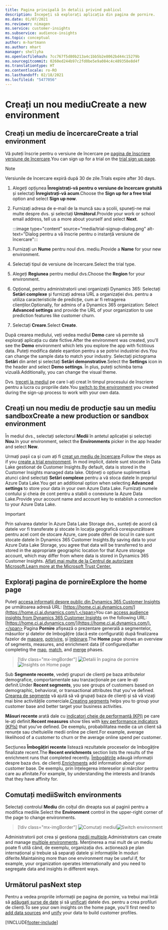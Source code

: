 ```yaml
---
title: Pagina principală în detalii privind publicul
description: Începeți să explorați aplicația din pagina de pornire.
ms.date: 01/07/2021
ms.reviewer: nimagen
ms.service: customer-insights
ms.subservice: audience-insights
ms.topic: conceptual
author: m-hartmann
ms.author: mhart
manager: shellyha
ms.openlocfilehash: 7cc767f5d80b213a4c1bb5b2e8062bd44c15279b
ms.sourcegitcommit: 0260ed244b97c2fd0be5e9a084c4c489358e8d4f
ms.translationtype: HT
ms.contentlocale: ro-RO
ms.lasthandoff: 02/18/2021
ms.locfileid: "5477056"
---
```

# <a name="create-a-new-environment"></a><span data-ttu-id="b79fe-103">Creați un nou mediu</span><span class="sxs-lookup"><span data-stu-id="b79fe-103">Create a new environment</span></span>

## <a name="create-a-trial-environment"></a><span data-ttu-id="b79fe-104">Creați un mediu de încercare</span><span class="sxs-lookup"><span data-stu-id="b79fe-104">Create a trial environment</span></span>

<span data-ttu-id="b79fe-105">Vă puteți înscrie pentru o versiune de încercare pe [pagina de înscriere versiune de încercare](https://dynamics.microsoft.com/get-started/free-trial/?appname=customerinsights).</span><span class="sxs-lookup"><span data-stu-id="b79fe-105">You can sign up for a trial on the [trial sign up page](https://dynamics.microsoft.com/get-started/free-trial/?appname=customerinsights).</span></span> 

> [!NOTE]
> <span data-ttu-id="b79fe-106">Versiunile de încercare expiră după 30 de zile.</span><span class="sxs-lookup"><span data-stu-id="b79fe-106">Trials expire after 30 days.</span></span>

1. <span data-ttu-id="b79fe-107">Alegeți opțiunea **Înregistrați-vă pentru o versiune de încercare gratuită** și selectați **Înregistrați-vă acum**.</span><span class="sxs-lookup"><span data-stu-id="b79fe-107">Choose the **Sign up for a free trial** option and select **Sign up now**.</span></span>

1. <span data-ttu-id="b79fe-108">Furnizați adresa de e-mail de la muncă sau a școlii, spuneți-ne mai multe despre dvs. și selectați **Următorul**.</span><span class="sxs-lookup"><span data-stu-id="b79fe-108">Provide your work or school email address, tell us a more about yourself and select **Next**.</span></span>

   :::image type="content" source="media/trial-signup-dialog.png" alt-text="Dialog pentru a vă înscrie pentru o instanță versiune de încercare":::

1. <span data-ttu-id="b79fe-110">Furnizați un **Nume** pentru noul dvs. mediu.</span><span class="sxs-lookup"><span data-stu-id="b79fe-110">Provide a **Name** for your new environment.</span></span> 

1. <span data-ttu-id="b79fe-111">Selectați tipul de versiune de încercare.</span><span class="sxs-lookup"><span data-stu-id="b79fe-111">Select the trial type.</span></span>

1. <span data-ttu-id="b79fe-112">Alegeți **Regiunea** pentru mediul dvs.</span><span class="sxs-lookup"><span data-stu-id="b79fe-112">Choose the **Region** for your environment.</span></span>

1. <span data-ttu-id="b79fe-113">Opțional, pentru administratorii unei organizații Dynamics 365: Selectați **Setări complexe** și furnizați adresa URL a organizației dvs. pentru a utiliza caracteristicile de predicție, cum ar fi retragerea clienților.</span><span class="sxs-lookup"><span data-stu-id="b79fe-113">Optionally, for admins of a Dynamics 365 organization: Select **Advanced settings** and provide the URL of your organization to use prediction features like customer churn.</span></span>

1. <span data-ttu-id="b79fe-114">Selectați **Creare**.</span><span class="sxs-lookup"><span data-stu-id="b79fe-114">Select **Create**.</span></span> 

<span data-ttu-id="b79fe-115">După crearea mediului, veți vedea mediul **Demo** care vă permite să explorați aplicația cu date fictive.</span><span class="sxs-lookup"><span data-stu-id="b79fe-115">After the environment was created, you'll see the **Demo** environment which lets you explore the app with fictitious data.</span></span> <span data-ttu-id="b79fe-116">Puteți modifica datele eșantion pentru a se potrivi industriei dvs.</span><span class="sxs-lookup"><span data-stu-id="b79fe-116">You can change the sample data to match your industry.</span></span> <span data-ttu-id="b79fe-117">Selectați pictograma **Setări** din antet și selectați **Setări demonstrative**.</span><span class="sxs-lookup"><span data-stu-id="b79fe-117">Select the **Settings** icon in the header and select **Demo settings**.</span></span> <span data-ttu-id="b79fe-118">În plus, puteți schimba tema vizuală.</span><span class="sxs-lookup"><span data-stu-id="b79fe-118">Additionally, you can change the visual theme.</span></span> 

<span data-ttu-id="b79fe-119">Dvs. [treceți la mediul](#switch-environments) pe care l-ați creat în timpul procesului de înscriere pentru a lucra cu propriile date.</span><span class="sxs-lookup"><span data-stu-id="b79fe-119">You [switch to the environment](#switch-environments) you created during the sign-up process to work with your own data.</span></span>

## <a name="create-a-new-production-or-sandbox-environment"></a><span data-ttu-id="b79fe-120">Creați un nou mediu de producție sau un mediu sandbox</span><span class="sxs-lookup"><span data-stu-id="b79fe-120">Create a new production or sandbox environment</span></span>

<span data-ttu-id="b79fe-121">În mediul dvs., selectați selectorul **Medii** în antetul aplicației și selectați **Nou**.</span><span class="sxs-lookup"><span data-stu-id="b79fe-121">In your environment, select the **Environments** picker in the app header and select **New**.</span></span>

<span data-ttu-id="b79fe-122">Urmați pașii ca și cum ați fi [creat un mediu de încercare](#create-a-trial-environment).</span><span class="sxs-lookup"><span data-stu-id="b79fe-122">Follow the steps as if you [create a trial environment](#create-a-trial-environment).</span></span> <span data-ttu-id="b79fe-123">În mod implicit, datele sunt stocate în Data Lake gestionat de Customer Insights.</span><span class="sxs-lookup"><span data-stu-id="b79fe-123">By default, data is stored in the Customer Insights managed data lake.</span></span> <span data-ttu-id="b79fe-124">Obțineți o opțiune suplimentară atunci când selectați **Setări complexe** pentru a vă stoca datele în propriul Azure Data Lake.</span><span class="sxs-lookup"><span data-stu-id="b79fe-124">You get an additional option when selecting **Advanced settings** to store your data in your own Azure Data Lake.</span></span> <span data-ttu-id="b79fe-125">Furnizați numele contului și cheia de cont pentru a stabili o conexiune la Azure Data Lake.</span><span class="sxs-lookup"><span data-stu-id="b79fe-125">Provide your account name and account key to establish a connection to your Azure Data Lake.</span></span> 

> [!IMPORTANT]
> <span data-ttu-id="b79fe-126">Prin salvarea datelor în Azure Data Lake Storage dvs., sunteți de acord că datele vor fi transferate și stocate în locația geografică corespunzătoare pentru acel cont de stocare Azure, care poate diferi de locul în care sunt stocate datele în Dynamics 365 Customer Insights.</span><span class="sxs-lookup"><span data-stu-id="b79fe-126">By saving data to your Azure Data Lake Storage, you agree that data will be transferred to and stored in the appropriate geographic location for that Azure storage account, which may differ from where data is stored in Dynamics 365 Customer Insights.</span></span> [<span data-ttu-id="b79fe-127">Aflați mai multe de la Centrul de autorizare Microsoft.</span><span class="sxs-lookup"><span data-stu-id="b79fe-127">Learn more at the Microsoft Trust Center.</span></span>](https://www.microsoft.com/trust-center)

## <a name="explore-the-home-page"></a><span data-ttu-id="b79fe-128">Explorați pagina de pornire</span><span class="sxs-lookup"><span data-stu-id="b79fe-128">Explore the home page</span></span>

<span data-ttu-id="b79fe-129">Puteți [accesa informații despre public din Dynamics 365 Customer Insights](https://home.ci.ai.dynamics.com/) pe următoarea adresă URL: [https://home.ci.ai.dynamics.com/](https://home.ci.ai.dynamics.com/).</span><span class="sxs-lookup"><span data-stu-id="b79fe-129">You can [access audience insights from Dynamics 365 Customer Insights](https://home.ci.ai.dynamics.com/) on the following URL: [https://home.ci.ai.dynamics.com/](https://home.ci.ai.dynamics.com/).</span></span>
<span data-ttu-id="b79fe-130">Pagina **Pornire** afișează o prezentare generală a segmentelor, măsurilor și datelor de îmbogățire (dacă este configurată) după finalizarea fazelor de [mapare](map-entities.md), [potrivire](match-entities.md), și [îmbinare](merge-entities.md).</span><span class="sxs-lookup"><span data-stu-id="b79fe-130">The **Home** page shows an overview of segments, measures, and enrichment data (if configured)after completing the [map](map-entities.md), [match](match-entities.md), and [merge](merge-entities.md) phases.</span></span>

> [!div class="mx-imgBorder"] 
> <span data-ttu-id="b79fe-131">![Detalii în pagina de pornire](media/home-page-insights.png "Detalii în pagina de pornire")</span><span class="sxs-lookup"><span data-stu-id="b79fe-131">![Insights on Home page](media/home-page-insights.png "Insights on Home page")</span></span>

<span data-ttu-id="b79fe-132">Sub **Segmente recente**, vedeți grupuri de clienți pe baza atributelor demografice, comportamentale sau tranzacționale pe care le-ați definit.</span><span class="sxs-lookup"><span data-stu-id="b79fe-132">Under **Recent segments**, you see groups of customers based on demographic, behavioral, or transactional attributes that you've defined.</span></span> <span data-ttu-id="b79fe-133">[Crearea de segmente](segments.md) vă ajută să vă grupați baza de clienți și să vă vizați mai bine activitățile comerciale.</span><span class="sxs-lookup"><span data-stu-id="b79fe-133">[Creating segments](segments.md) helps you to group your customer base and better target your business activities.</span></span>

<span data-ttu-id="b79fe-134">**Măsuri recente** arată dale cu [indicatori cheie de performanță (KPI)](measures.md) pe care le-ați definit.</span><span class="sxs-lookup"><span data-stu-id="b79fe-134">**Recent measures** show tiles with [key performance indicators (KPIs)](measures.md) that you've defined.</span></span> <span data-ttu-id="b79fe-135">De exemplu, probabilitatea medie ca un client să renunțe sau cheltuielile medii online pe client.</span><span class="sxs-lookup"><span data-stu-id="b79fe-135">For example, average likelihood of a customer to churn or the average online spend per customer.</span></span>

<span data-ttu-id="b79fe-136">Secțiunea **Îmbogățiri recente** listează rezultatele proceselor de îmbogățire finalizate recent.</span><span class="sxs-lookup"><span data-stu-id="b79fe-136">The **Recent enrichments** section lists the results of the enrichment runs that completed recently.</span></span> <span data-ttu-id="b79fe-137">[Îmbogățirile](enrichment-hub.md) adaugă informații despre baza dvs. de clienți.</span><span class="sxs-lookup"><span data-stu-id="b79fe-137">[Enrichments](enrichment-hub.md) add information about your customer base.</span></span> <span data-ttu-id="b79fe-138">De exemplu, prin înțelegerea intereselor și mărcilor pentru care au afinitate.</span><span class="sxs-lookup"><span data-stu-id="b79fe-138">For example, by understanding the interests and brands that they have affinity for.</span></span>

## <a name="switch-environments"></a><span data-ttu-id="b79fe-139">Comutați medii</span><span class="sxs-lookup"><span data-stu-id="b79fe-139">Switch environments</span></span>

<span data-ttu-id="b79fe-140">Selectați controlul **Mediu** din colțul din dreapta sus al paginii pentru a modifica mediile.</span><span class="sxs-lookup"><span data-stu-id="b79fe-140">Select the **Environment** control in the upper-right corner of the page to change environments.</span></span>

> [!div class="mx-imgBorder"] 
> <span data-ttu-id="b79fe-141">![Comutați mediul](media/home-page-environment-switcher.png "Comutați mediul")</span><span class="sxs-lookup"><span data-stu-id="b79fe-141">![Switch environment](media/home-page-environment-switcher.png "Switch environment")</span></span>

<span data-ttu-id="b79fe-142">Administratorii pot crea și gestiona [medii multiple](manage-environments.md).</span><span class="sxs-lookup"><span data-stu-id="b79fe-142">Administrators can create and manage [multiple environments](manage-environments.md).</span></span> <span data-ttu-id="b79fe-143">Menținerea a mai mult de un mediu poate fi utilă când, de exemplu, organizația dvs. acționează pe plan internațional și trebuie să separați datele și informațiile în moduri diferite.</span><span class="sxs-lookup"><span data-stu-id="b79fe-143">Maintaining more than one environment may be useful if, for example, your organization operates internationally and you need to segregate data and insights in different ways.</span></span>

## <a name="next-step"></a><span data-ttu-id="b79fe-144">Următorul pas</span><span class="sxs-lookup"><span data-stu-id="b79fe-144">Next step</span></span>

<span data-ttu-id="b79fe-145">Pentru a vedea propriile informații pe pagina de pornire, va trebui mai întâi să [adăugați surse de date](data-sources.md) și să [unificați](data-unification.md) datele dvs. pentru a crea profiluri de clienți.</span><span class="sxs-lookup"><span data-stu-id="b79fe-145">To see your own insights on the home page, you'll first need to [add data sources](data-sources.md) and [unify](data-unification.md) your data to build customer profiles.</span></span>


[!INCLUDE[footer-include](../includes/footer-banner.md)]